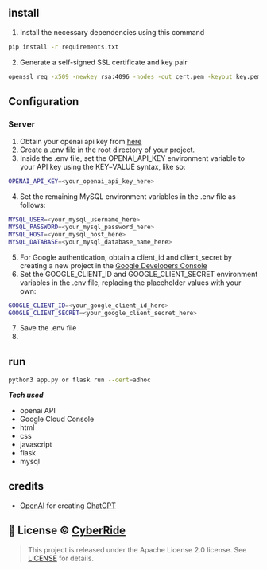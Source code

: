 ## install
1. Install the necessary dependencies using this command
```bash
pip install -r requirements.txt
```
2. Generate a self-signed SSL certificate and key pair
```bash
openssl req -x509 -newkey rsa:4096 -nodes -out cert.pem -keyout key.pem -days 365
```

## Configuration
### Server
1. Obtain your openai api key from [here](https://openai.com)
2. Create a .env file in the root directory of your project.
3. Inside the .env file, set the OPENAI_API_KEY environment variable to your API key using the KEY=VALUE syntax, like so: 
```bash
OPENAI_API_KEY=<your_openai_api_key_here>
```
4. Set the remaining MySQL environment variables in the .env file as follows:
```bash
MYSQL_USER=<your_mysql_username_here>
MYSQL_PASSWORD=<your_mysql_password_here>
MYSQL_HOST=<your_mysql_host_here>
MYSQL_DATABASE=<your_mysql_database_name_here>
```
5. For Google authentication, obtain a client_id and client_secret by creating a new project in the [Google Developers Console](https://console.cloud.google.com/apis/dashboard)
6. Set the GOOGLE_CLIENT_ID and GOOGLE_CLIENT_SECRET environment variables in the .env file, replacing the placeholder values with your own:
```bash
GOOGLE_CLIENT_ID=<your_google_client_id_here>
GOOGLE_CLIENT_SECRET=<your_google_client_secret_here>
```
7. Save the .env file
8. 
## run
```bash
python3 app.py or flask run --cert=adhoc
```

***Tech used***
  - openai API
  - Google Cloud Console
  - html
  - css
  - javascript
  - flask
  - mysql


## credits
- [OpenAI](https://openai.com) for creating [ChatGPT](https://chat.openai.com/chat)

## 📝 License © [CyberRide](https://web.facebook.com/CyberRide/)

>This project is released under the Apache License 2.0 license.
See [LICENSE](./LICENSE) for details.
